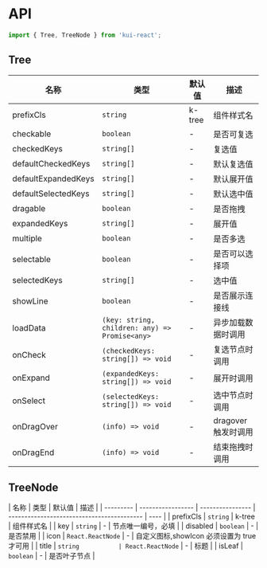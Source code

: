 # API

```jsx
import { Tree, TreeNode } from 'kui-react';
```

## Tree

| 名称                | 类型                                           | 默认值 | 描述                |
| ------------------- | ---------------------------------------------- | ------ | ------------------- |
| prefixCls           | `string`                                       | k-tree | 组件样式名          |
| checkable           | `boolean`                                      | -      | 是否可复选          |
| checkedKeys         | `string[]`                                     | -      | 复选值              |
| defaultCheckedKeys  | `string[]`                                     | -      | 默认复选值          |
| defaultExpandedKeys | `string[]`                                     | -      | 默认展开值          |
| defaultSelectedKeys | `string[]`                                     | -      | 默认选中值          |
| dragable            | `boolean`                                      | -      | 是否拖拽            |
| expandedKeys        | `string[]`                                     | -      | 展开值              |
| multiple            | `boolean`                                      | -      | 是否多选            |
| selectable          | `boolean`                                      | -      | 是否可以选择项      |
| selectedKeys        | `string[]`                                     | -      | 选中值              |
| showLine            | `boolean`                                      | -      | 是否展示连接线      |
| loadData            | `(key: string, children: any) => Promise<any>` | -      | 异步加载数据时调用  |
| onCheck             | `(checkedKeys: string[]) => void`              | -      | 复选节点时调用      |
| onExpand            | `(expandedKeys: string[]) => void`             | -      | 展开时调用          |
| onSelect            | `(selectedKeys: string[]) => void`             | -      | 选中节点时调用      |
| onDragOver          | `(info) => void`                               | -      | dragover 触发时调用 |
| onDragEnd           | `(info) => void`                               | -      | 结束拖拽时调用      |

## TreeNode

| 名称      | 类型              | 默认值           | 描述                                       |
| --------- | ----------------- | ---------------- | ------------------------------------------ | ---- |
| prefixCls | `string`          | k-tree           | 组件样式名                                 |
| key       | `string`          | -                | 节点唯一编号，必填                         |
| disabled  | `boolean`         | -                | 是否禁用                                   |
| icon      | `React.ReactNode` | -                | 自定义图标,showIcon 必须设置为 true 才可用 |
| title     | `string           | React.ReactNode` | -                                          | 标题 |
| isLeaf    | `boolean`         | -                | 是否叶子节点                               |
